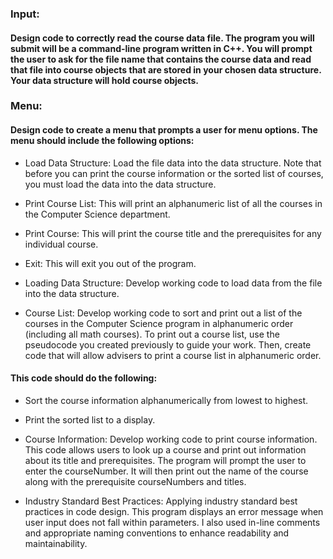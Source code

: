 ### Input: <br>
#### Design code to correctly read the course data file. The program you will submit will be a command-line program written in C++. You will prompt the user to ask for the file name that contains the course data and read that file into course objects that are stored in your chosen data structure. Your data structure will hold course objects.

### Menu: <br>
#### Design code to create a menu that prompts a user for menu options. The menu should include the following options:
-	Load Data Structure: Load the file data into the data structure. Note that before you can print the course information or the sorted list of courses, you must load the data into the data structure.

-	Print Course List: This will print an alphanumeric list of all the courses in the Computer Science department.

-	Print Course: This will print the course title and the prerequisites for any individual course.

-	Exit: This will exit you out of the program.

-	Loading Data Structure: Develop working code to load data from the file into the data structure.
-	Course List: Develop working code to sort and print out a list of the courses in the Computer Science program in alphanumeric order (including all math courses). To print out a course list, use the pseudocode you created previously to guide your work. Then, create code that will allow advisers to print a course list in alphanumeric order. 

#### This code should do the following:
-	Sort the course information alphanumerically from lowest to highest.

-	Print the sorted list to a display.

-	Course Information: Develop working code to print course information. This code allows users to look up a course and print out information about its title and prerequisites. The program will prompt the user to enter the courseNumber. It will then print out the name of the course along with the prerequisite courseNumbers and titles.

-	Industry Standard Best Practices: Applying industry standard best practices in code design. This program displays an error message when user input does not fall within parameters. I also used in-line comments and appropriate naming conventions to enhance readability and maintainability.